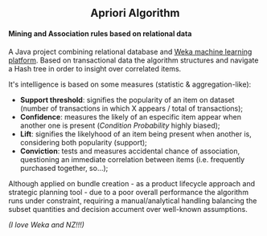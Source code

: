 
<h2 align="center">
	Apriori Algorithm
</h2>


#### Mining and Association rules based on relational data 
  
A Java project combining relational database and [Weka machine learning platform](https://www.cs.waikato.ac.nz/ml/weka/).
Based on transactional data the algorithm structures and navigate a Hash tree in order to insight over correlated items.

It's intelligence is based on some measures (statistic & aggregation-like):
- **Support threshold**: signifies the popularity of an item on dataset (number of transactions in which X appears / total of transactions);
- **Confidence**: measures the likely of an especific item appear when another one is present (_Condition Probability_ highly biased);
- **Lift**: signifies the likelyhood of an item being present when another is, considering both popularity (support); 
- **Conviction**: tests and measures accidental chance of association, questioning an immediate correlation between items (i.e. frequently purchased together, so...);

Although applied on bundle creation - as a product lifecycle approach and strategic planning tool - due to a poor overall performance the algorithm runs under constraint, requiring a manual/analytical handling balancing the subset quantities and decision accument over well-known assumptions.

_(I love Weka and NZ!!!)_
  
  
